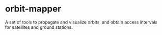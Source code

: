 # orbit-mapper
A set of tools to propagate and visualize orbits, and obtain access intervals for satellites and ground stations.
